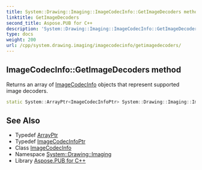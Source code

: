 ```yaml
---
title: System::Drawing::Imaging::ImageCodecInfo::GetImageDecoders method
linktitle: GetImageDecoders
second_title: Aspose.PUB for C++
description: 'System::Drawing::Imaging::ImageCodecInfo::GetImageDecoders method. Returns an array of ImageCodecInfo objects that represent supported image decoders in C++.'
type: docs
weight: 200
url: /cpp/system.drawing.imaging/imagecodecinfo/getimagedecoders/
---
```

## ImageCodecInfo::GetImageDecoders method


Returns an array of [ImageCodecInfo](../) objects that represent supported image decoders.

```cpp
static System::ArrayPtr<ImageCodecInfoPtr> System::Drawing::Imaging::ImageCodecInfo::GetImageDecoders()
```

## See Also

* Typedef [ArrayPtr](../../../system/arrayptr/)
* Typedef [ImageCodecInfoPtr](../../imagecodecinfoptr/)
* Class [ImageCodecInfo](../)
* Namespace [System::Drawing::Imaging](../../)
* Library [Aspose.PUB for C++](../../../)
